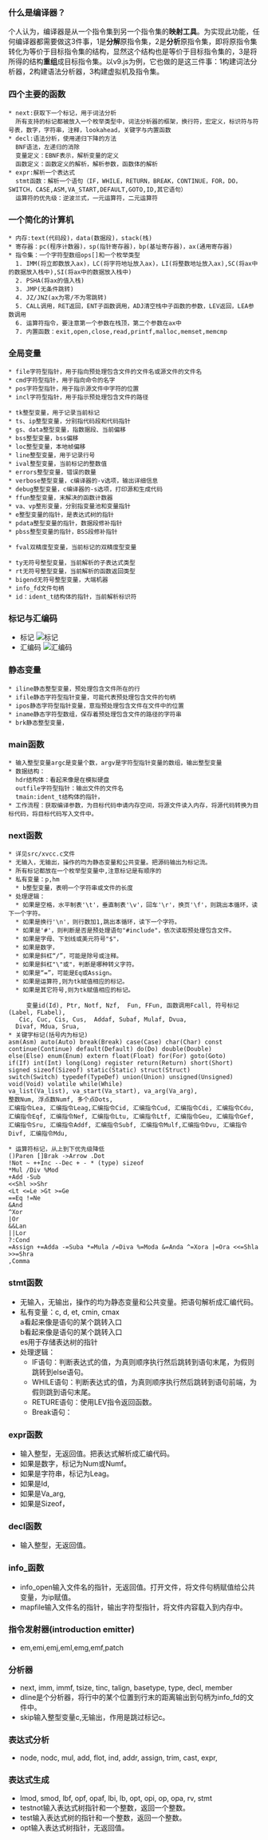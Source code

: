 ### 什么是编译器？
  个人认为，编译器是从一个指令集到另一个指令集的**映射工具**。为实现此功能，任何编译器都需要做这3件事，1是**分解**原指令集，2是**分析**原指令集，即将原指令集转化为等价于目标指令集的结构，显然这个结构也是等价于目标指令集的，3是将所得的结构**重组**成目标指令集。以v9.js为例，它也做的是这三件事：1构建词法分析器，2构建语法分析器，3构建虚拟机及指令集。

### 四个主要的函数
    * next:获取下一个标记，用于词法分析  
      所有支持的标记都被放入一个枚举类型中，词法分析器的框架，换行符，宏定义，标识符与符号表，数字，字符串，注释，lookahead，关键字与内置函数
    * decl:语法分析，使用递归下降的方法  
      BNF语法，左递归的消除  
      变量定义：EBNF表示，解析变量的定义  
      函数定义：函数定义的解析，解析参数，函数体的解析
    * expr:解析一个表达式  
      stmt函数：解析一个语句（IF，WHILE，RETURN，BREAK，CONTINUE，FOR，DO，SWITCH，CASE,ASM,VA_START,DEFAULT,GOTO,ID,其它语句）
      运算符的优先级：逆波兰式，一元运算符，二元运算符

### 一个简化的计算机
    * 内存:text(代码段)，data(数据段)，stack(栈)
    * 寄存器：pc(程序计数器)，sp(指针寄存器)，bp(基址寄存器)，ax(通用寄存器)
    * 指令集：一个字符型数组ops[]和一个枚举类型
      1. IMM(将立即数放入ax)，LC(将字符地址放入ax)，LI(将整数地址放入ax),SC(将ax中的数据放入栈中),SI(将ax中的数据放入栈中)
      2. PSHA(将ax的值入栈)
      3. JMP(无条件跳转)
      4. JZ/JNZ(ax为零/不为零跳转)
      5. CALL调用，RET返回，ENT子函数调用，ADJ清空栈中子函数的参数，LEV返回，LEA参数调用
      6. 运算符指令，要注意第一个参数在栈顶，第二个参数在ax中
      7. 内置函数：exit,open,close,read,printf,malloc,memset,memcmp

### 全局变量
    * file字符型指针，用于指向预处理包含文件的文件名或源文件的文件名
    * cmd字符型指针，用于指向命令的名字
    * pos字符型指针，用于指示源文件中字符的位置
    * incl字符型指针，用于指示预处理包含文件的路径

    * tk整型变量，用于记录当前标记
    * ts、ip整型变量，分别指代码段和代码指针
    * gs、data整型变量，指数据段、当前偏移
    * bss整型变量，bss偏移
    * loc整型变量，本地帧偏移
    * line整型变量，用于记录行号
    * ival整型变量，当前标记的整数值
    * errors整型变量，错误的数量
    * verbose整型变量，c编译器的-v选项，输出详细信息
    * debug整型变量，c编译器的-s选项，打印源和生成代码
    * ffun整型变量，末解决的函数计数器
    * va、vp整形变量，分别指变量池和变量指针
    * e整型变量的指针，是表达式树的指针
    * pdata整型变量的指针，数据段修补指针
    * pbss整型变量的指针，BSS段修补指针

    * fval双精度型变量，当前标记的双精度型变量

    * ty无符号整型变量，当前解析的子表达式类型
    * rt无符号整型变量，当前解析的函数返回类型
    * bigend无符号整型变量，大端机器
    * info_fd文件句柄
    * id：ident_t结构体的指针，当前解析标识符

### 标记与汇编码
  - 标记
![标记](tokens.png)
  - 汇编码
![汇编码](assembly.png)

### 静态变量
    * iline静态整型变量，预处理包含文件所在的行
    * ifile静态字符型指针变量，可能代表预处理包含文件的句柄
    * ipos静态字符型指针变量，意指预处理包含文件在文件中的位置
    * iname静态字符型数组，保存着预处理包含文件的路径的字符串
    * brk静态整型变量，

### main函数
    * 输入整型变量argc是变量个数，argv是字符型指针变量的数组，输出整型变量
    * 数据结构：  
      hdr结构体：看起来像是在模拟硬盘
      outfile字符型指针：输出文件的文件名
      tmain:ident_t结构体的指针，
    * 工作流程：获取编译参数，为目标代码申请内存空间，将源文件读入内存，将源代码转换为目标代码，将目标代码写入文件中。

### next函数
    * 详见src/xvcc.c文件
    * 无输入，无输出，操作的均为静态变量和公共变量。把源码输出为标记流。
    * 所有标记都放在一个枚举型变量中,注意标记是有顺序的
    * 私有变量：p,hm
      * b整型变量，表明一个字符串或文件的长度
    * 处理逻辑：  
      * 如果是空格，水平制表'\t'，垂直制表'\v'，回车'\r'，换页'\f'，则跳出本循环，读下一个字符。  
      * 如果是换行'\n'，则行数加1,跳出本循环，读下一个字符。
      * 如果是'#'，则判断是否是预处理语句"#include"，依次读取预处理包含文件。
      * 如果是字母、下划线或美元符号"$"，
      * 如果是数字，
      * 如果是斜杠“/”，可能是除号或注释。
      * 如果是斜杠"\"或"，判断是哪种转义字符。
      * 如果是“=”，可能是Eq或Assign。
      * 如果是运算符,则为tk赋值相应的标记。
      * 如果是其它符号,则为tk赋值相应的标记。
```
     变量id(Id), Ptr, Notf, Nzf,  Fun, FFun, 函数调用Fcall, 符号标记(Label, FLabel),
   Cic, Cuc, Cis, Cus,  Addaf, Subaf, Mulaf, Dvua,
  Divaf, Mdua, Srua,
* 关键字标记(括号内为标记)
asm(Asm) auto(Auto) break(Break) case(Case) char(Char) const
continue(Continue) default(Default) do(Do) double(Double)
else(Else) enum(Enum) extern float(Float) for(For) goto(Goto)
if(If) int(Int) long(Long) register return(Return) short(Short)
signed sizeof(Sizeof) static(Static) struct(Struct)
switch(Switch) typedef(TypeDef) union(Union) unsigned(Unsigned)
void(Void) volatile while(While)
va_list(Va_list), va_start(Va_start), va_arg(Va_arg),
整数Num, 浮点数Numf, 多个点Dots,
汇编指令Lea, 汇编指令Leag,汇编指令Cid, 汇编指令Cud, 汇编指令Cdi, 汇编指令Cdu,
汇编指令Eqf, 汇编指令Nef, 汇编指令Ltu, 汇编指令Ltf, 汇编指令Geu, 汇编指令Gef, 汇编指令Sru, 汇编指令Addf, 汇编指令Subf, 汇编指令Mulf,汇编指令Dvu, 汇编指令Divf, 汇编指令Mdu,
```
```
* 运算符标记，从上到下优先级降低
()Paren []Brak ->Arrow .Dot
!Not ~ ++Inc --Dec + - * (type) sizeof
*Mul /Div %Mod
+Add -Sub
<<Shl >>Shr
<Lt <=Le >Gt >=Ge
==Eq !=Ne
&And
^Xor
|Or
&&Lan
||Lor
?:Cond
=Assign +=Adda -=Suba *=Mula /=Diva %=Moda &=Anda ^=Xora |=Ora <<=Shla >>=Shra
,Comma
```

### stmt函数
  * 无输入，无输出，操作的均为静态变量和公共变量。把语句解析成汇编代码。
  * 私有变量：c, d, et, cmin, cmax  
    a看起来像是语句的某个跳转入口  
    b看起来像是语句的某个跳转入口  
    es用于存储表达树的指针  
  * 处理逻辑：
    * IF语句：判断表达式的值，为真则顺序执行然后跳转到语句末尾，为假则跳转到else语句。
    * WHILE语句：判断表达式的值，为真则顺序执行然后跳转到语句前端，为假则跳到语句末尾。
    * RETURE语句：使用LEV指令返回函数。
    * Break语句：

### expr函数
  * 输入整型，无返回值。把表达式解析成汇编代码。
  * 如果是数字，标记为Num或Numf。
  * 如果是字符串，标记为Leag。
  * 如果是Id,
  * 如果是Va_arg,
  * 如果是Sizeof，

### decl函数
  - 输入整型，无返回值。

### info_函数
  * info_open输入文件名的指针，无返回值。打开文件，将文件句柄赋值给公共变量，为ip赋值。
  * mapfile输入文件名的指针，输出字符型指针，将文件内容载入到内存中。

### 指令发射器(introduction emitter)
  * em,emi,emj,eml,emg,emf,patch

### 分析器
  * next, imm, immf, tsize, tinc, talign, basetype, type, decl, member
  * dline是个分析器，将行中的某个位置到行末的距离输出到句柄为info_fd的文件中。
  * skip输入整型变量c,无输出，作用是跳过标记c。  

### 表达式分析
  * node, nodc, mul, add, flot, ind, addr, assign, trim, cast, expr,

### 表达式生成
  * lmod, smod, lbf, opf, opaf, lbi, lb, opt, opi, op, opa, rv, stmt
  * testnot输入表达式树指针和一个整数，返回一个整数。
  * test输入表达式树的指针和一个整数，返回一个整数。
  * opt输入表达式树指针，无返回值。
